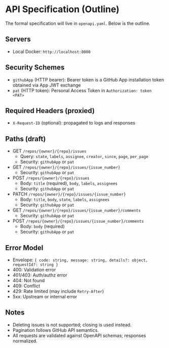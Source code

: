 # API Specification (Outline)

The formal specification will live in `openapi.yaml`. Below is the outline.

## Servers
- Local Docker: `http://localhost:8080`

## Security Schemes
- `githubApp` (HTTP bearer): Bearer token is a GitHub App installation token obtained via App JWT exchange
- `pat` (HTTP token): Personal Access Token in `Authorization: token <PAT>`

## Required Headers (proxied)
- `X-Request-ID` (optional): propagated to logs and responses

## Paths (draft)
- GET `/repos/{owner}/{repo}/issues`
  - Query: `state`, `labels`, `assignee`, `creator`, `since`, `page`, `per_page`
  - Security: `githubApp` or `pat`
- GET `/repos/{owner}/{repo}/issues/{issue_number}`
  - Security: `githubApp` or `pat`
- POST `/repos/{owner}/{repo}/issues`
  - Body: `title` (required), `body`, `labels`, `assignees`
  - Security: `githubApp` or `pat`
- PATCH `/repos/{owner}/{repo}/issues/{issue_number}`
  - Body: `title`, `body`, `state`, `labels`, `assignees`
  - Security: `githubApp` or `pat`
- GET `/repos/{owner}/{repo}/issues/{issue_number}/comments`
  - Security: `githubApp` or `pat`
- POST `/repos/{owner}/{repo}/issues/{issue_number}/comments`
  - Body: `body` (required)
  - Security: `githubApp` or `pat`

## Error Model
- Envelope: `{ code: string, message: string, details?: object, requestId?: string }`
- 400: Validation error
- 401/403: Auth/authz error
- 404: Not found
- 409: Conflict
- 429: Rate limited (may include `Retry-After`)
- 5xx: Upstream or internal error

## Notes
- Deleting issues is not supported; closing is used instead.
- Pagination follows GitHub API semantics.
- All requests are validated against OpenAPI schemas; responses normalized.
